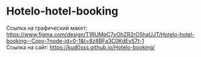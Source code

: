 # Hotelo-hotel-booking                 
Ссылка на графический макет: https://www.figma.com/design/T1RUMpC7vOhZR2rO5haUJT/Hotelo-hotel-booking--Copy-?node-id=0-1&t=8z8BFa3C0KdEvS7t-1                                                                                                
Ссылка на сайт: https://kud0sss.github.io/Hotelo-booking/                                                                       
